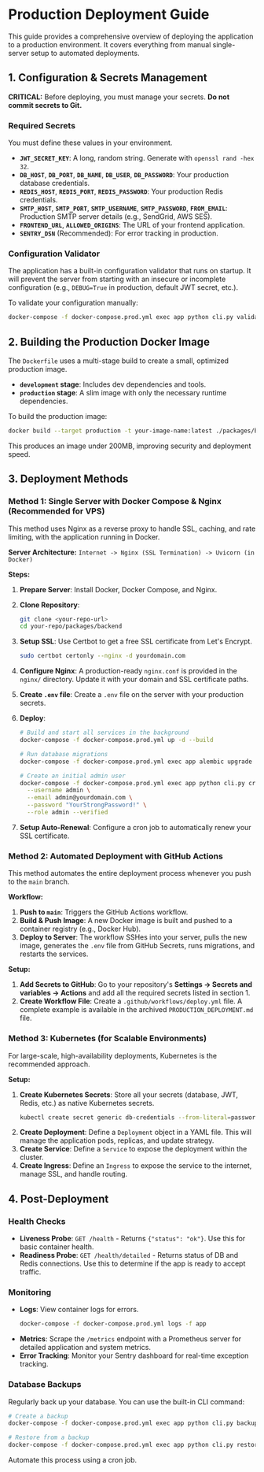 # Production Deployment Guide

This guide provides a comprehensive overview of deploying the application to a production environment. It covers everything from manual single-server setup to automated deployments.

## 1. Configuration & Secrets Management

**CRITICAL:** Before deploying, you must manage your secrets. **Do not commit secrets to Git.**

### Required Secrets

You must define these values in your environment.

-   **`JWT_SECRET_KEY`**: A long, random string. Generate with `openssl rand -hex 32`.
-   **`DB_HOST`**, **`DB_PORT`**, **`DB_NAME`**, **`DB_USER`**, **`DB_PASSWORD`**: Your production database credentials.
-   **`REDIS_HOST`**, **`REDIS_PORT`**, **`REDIS_PASSWORD`**: Your production Redis credentials.
-   **`SMTP_HOST`**, **`SMTP_PORT`**, **`SMTP_USERNAME`**, **`SMTP_PASSWORD`**, **`FROM_EMAIL`**: Production SMTP server details (e.g., SendGrid, AWS SES).
-   **`FRONTEND_URL`**, **`ALLOWED_ORIGINS`**: The URL of your frontend application.
-   **`SENTRY_DSN`** (Recommended): For error tracking in production.

### Configuration Validator

The application has a built-in configuration validator that runs on startup. It will prevent the server from starting with an insecure or incomplete configuration (e.g., `DEBUG=True` in production, default JWT secret, etc.).

To validate your configuration manually:
```bash
docker-compose -f docker-compose.prod.yml exec app python cli.py validate-config
```

## 2. Building the Production Docker Image

The `Dockerfile` uses a multi-stage build to create a small, optimized production image.

-   **`development` stage**: Includes dev dependencies and tools.
-   **`production` stage**: A slim image with only the necessary runtime dependencies.

To build the production image:
```bash
docker build --target production -t your-image-name:latest ./packages/backend
```
This produces an image under 200MB, improving security and deployment speed.

## 3. Deployment Methods

### Method 1: Single Server with Docker Compose & Nginx (Recommended for VPS)

This method uses Nginx as a reverse proxy to handle SSL, caching, and rate limiting, with the application running in Docker.

**Server Architecture:**
`Internet -> Nginx (SSL Termination) -> Uvicorn (in Docker)`

**Steps:**

1.  **Prepare Server**: Install Docker, Docker Compose, and Nginx.

2.  **Clone Repository**:
    ```bash
    git clone <your-repo-url>
    cd your-repo/packages/backend
    ```

3.  **Setup SSL**: Use Certbot to get a free SSL certificate from Let's Encrypt.
    ```bash
    sudo certbot certonly --nginx -d yourdomain.com
    ```

4.  **Configure Nginx**: A production-ready `nginx.conf` is provided in the `nginx/` directory. Update it with your domain and SSL certificate paths.

5.  **Create `.env` file**: Create a `.env` file on the server with your production secrets.

6.  **Deploy**:
    ```bash
    # Build and start all services in the background
    docker-compose -f docker-compose.prod.yml up -d --build

    # Run database migrations
    docker-compose -f docker-compose.prod.yml exec app alembic upgrade head

    # Create an initial admin user
    docker-compose -f docker-compose.prod.yml exec app python cli.py create-user \
      --username admin \
      --email admin@yourdomain.com \
      --password "YourStrongPassword!" \
      --role admin --verified
    ```

7.  **Setup Auto-Renewal**: Configure a cron job to automatically renew your SSL certificate.

### Method 2: Automated Deployment with GitHub Actions

This method automates the entire deployment process whenever you push to the `main` branch.

**Workflow:**
1.  **Push to `main`**: Triggers the GitHub Actions workflow.
2.  **Build & Push Image**: A new Docker image is built and pushed to a container registry (e.g., Docker Hub).
3.  **Deploy to Server**: The workflow SSHes into your server, pulls the new image, generates the `.env` file from GitHub Secrets, runs migrations, and restarts the services.

**Setup:**

1.  **Add Secrets to GitHub**: Go to your repository's **Settings -> Secrets and variables -> Actions** and add all the required secrets listed in section 1.
2.  **Create Workflow File**: Create a `.github/workflows/deploy.yml` file. A complete example is available in the archived `PRODUCTION_DEPLOYMENT.md` file.

### Method 3: Kubernetes (for Scalable Environments)

For large-scale, high-availability deployments, Kubernetes is the recommended approach.

**Setup:**

1.  **Create Kubernetes Secrets**: Store all your secrets (database, JWT, Redis, etc.) as native Kubernetes secrets.
    ```bash
    kubectl create secret generic db-credentials --from-literal=password=...
    ```
2.  **Create Deployment**: Define a `Deployment` object in a YAML file. This will manage the application pods, replicas, and update strategy.
3.  **Create Service**: Define a `Service` to expose the deployment within the cluster.
4.  **Create Ingress**: Define an `Ingress` to expose the service to the internet, manage SSL, and handle routing.

## 4. Post-Deployment

### Health Checks

-   **Liveness Probe**: `GET /health` - Returns `{"status": "ok"}`. Use this for basic container health.
-   **Readiness Probe**: `GET /health/detailed` - Returns status of DB and Redis connections. Use this to determine if the app is ready to accept traffic.

### Monitoring

-   **Logs**: View container logs for errors.
    ```bash
    docker-compose -f docker-compose.prod.yml logs -f app
    ```
-   **Metrics**: Scrape the `/metrics` endpoint with a Prometheus server for detailed application and system metrics.
-   **Error Tracking**: Monitor your Sentry dashboard for real-time exception tracking.

### Database Backups

Regularly back up your database. You can use the built-in CLI command:

```bash
# Create a backup
docker-compose -f docker-compose.prod.yml exec app python cli.py backup-db --output /backups/db.sql

# Restore from a backup
docker-compose -f docker-compose.prod.yml exec app python cli.py restore-db --input /backups/db.sql --confirm
```

Automate this process using a cron job.
